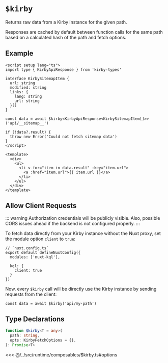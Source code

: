 # `$kirby`

Returns raw data from a Kirby instance for the given path.

Responses are cached by default between function calls for the same path based on a calculated hash of the path and fetch options.

## Example

```vue
<script setup lang="ts">
import type { KirbyApiResponse } from 'kirby-types'

interface KirbySitemapItem {
  url: string
  modified: string
  links: {
    lang: string
    url: string
  }[]
}

const data = await $kirby<KirbyApiResponse<KirbySitemapItem[]>>('api/__sitemap__')

if (!data?.result) {
  throw new Error('Could not fetch sitemap data')
}
</script>

<template>
  <div>
    <ul>
      <li v-for="item in data.result" :key="item.url">
        <a :href="item.url">{{ item.url }}</a>
      </li>
    </ul>
  </div>
</template>
```

## Allow Client Requests

::: warning
Authorization credentials will be publicly visible. Also, possible CORS issues ahead if the backend is not configured properly.
:::

To fetch data directly from your Kirby instance without the Nuxt proxy, set the module option `client` to `true`:

```ts{6}
// `nuxt.config.ts`
export default defineNuxtConfig({
  modules: ['nuxt-kql'],

  kql: {
    client: true
  }
})
```

Now, every `$kirby` call will be directly use the Kirby instance by sending requests from the client:

```ts{3}
const data = await $kirby('api/my-path')
```

## Type Declarations

```ts
function $kirby<T = any>(
  path: string,
  opts: KirbyFetchOptions = {},
): Promise<T>
```

<<< @/../src/runtime/composables/$kirby.ts#options
